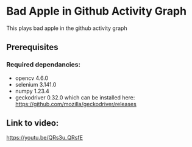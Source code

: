 # Bad Apple in Github Activity Graph
This plays bad apple in the github activity graph

## Prerequisites
### Required dependancies:
* opencv 4.6.0
* selenium 3.141.0
* numpy 1.23.4
* geckodriver 0.32.0 which can be installed here: https://github.com/mozilla/geckodriver/releases

## Link to video:
https://youtu.be/QRs3u_QRsfE

